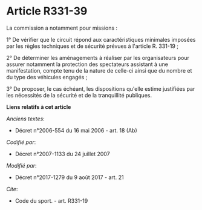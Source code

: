 # Article R331-39

La commission a notamment pour missions :

1° De vérifier que le circuit répond aux caractéristiques minimales imposées par les règles techniques et de sécurité prévues
à l'article R. 331-19 ;

2° De déterminer les aménagements à réaliser par les organisateurs pour assurer notamment la protection des spectateurs
assistant à une manifestation, compte tenu de la nature de celle-ci ainsi que du nombre et du type des véhicules engagés ;

3° De proposer, le cas échéant, les dispositions qu'elle estime justifiées par les nécessités de la sécurité et de la
tranquillité publiques.

**Liens relatifs à cet article**

_Anciens textes_:

  - Décret n°2006-554 du 16 mai 2006 - art. 18 (Ab)

_Codifié par_:

  - Décret n°2007-1133 du 24 juillet 2007

_Modifié par_:

  - Décret n°2017-1279 du 9 août 2017 - art. 21

_Cite_:

  - Code du sport. - art. R331-19
